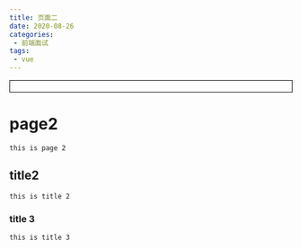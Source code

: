 ```yaml
---
title: 页面二
date: 2020-08-26
categories:
 - 前端面试
tags:
 - vue
---
```


<div style="border:solid 1px #000;padding: 10px;">
<Icon type='phone'/>
</div>

# page2

	this is page 2

## title2

	this is title 2

### title 3

	this is title 3